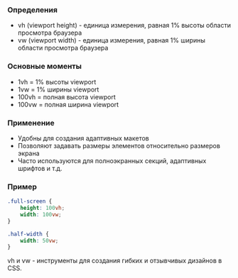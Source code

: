 ### Определения

- vh (viewport height) - единица измерения, равная 1% высоты области просмотра браузера
- vw (viewport width) - единица измерения, равная 1% ширины области просмотра браузера

### Основные моменты

- 1vh = 1% высоты viewport
- 1vw = 1% ширины viewport
- 100vh = полная высота viewport
- 100vw = полная ширина viewport

### Применение

- Удобны для создания адаптивных макетов
- Позволяют задавать размеры элементов относительно размеров экрана
- Часто используются для полноэкранных секций, адаптивных шрифтов и т.д.

### Пример

```css
.full-screen {
    height: 100vh;
    width: 100vw;
}

.half-width {
    width: 50vw; 
}
```

vh и vw - инструменты для создания гибких и отзывчивых дизайнов в CSS.